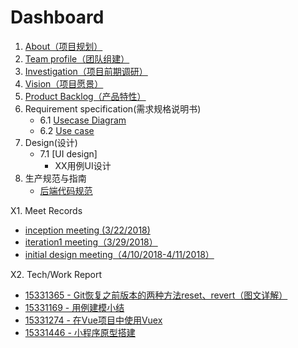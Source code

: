 # Dashboard

1. [About（项目规划）](https://github.com/Baoleme/Dashboard/blob/master/documents/about.md)
2. [Team profile（团队组建）](https://github.com/Baoleme/Dashboard/blob/master/documents/team_profile.md)
3. [Investigation（项目前期调研）](https://github.com/Baoleme/Dashboard/blob/master/documents/competitor_analyze.md)
4. [Vision（项目愿景）](https://github.com/Baoleme/Dashboard/blob/master/documents/Baoleme_Project_Proposal.md)
5. [Product Backlog（产品特性）](https://github.com/Baoleme/Dashboard/blob/master/documents/product_backlog.md)
6. Requirement specification(需求规格说明书)
	- 6.1 [Usecase Diagram](https://github.com/Baoleme/Dashboard/blob/master/img_usecases)
	- 6.2 [Use case](https://github.com/Baoleme/Dashboard/blob/master/doc_usecases)
7. Design(设计)
	- 7.1 [UI design]
		- XX用例UI设计
8. 生产规范与指南
	- [后端代码规范](https://github.com/Baoleme/Server/blob/master/Code%20Style.md)

X1. Meet Records
  - [inception meeting (3/22/2018)](https://github.com/Baoleme/Dashboard/blob/master/meet_records/KickOff_Meeting_Record.md)
  - [iteration1 meeting（3/29/2018）](https://github.com/Baoleme/Dashboard/blob/master/meet_records/meeting_record_of_iteration1.md)
  - [initial design meeting（4/10/2018-4/11/2018）](https://github.com/Baoleme/Dashboard/blob/master/meet_records/meeting_record_of_initial_design(4-10-2018-4-11-2018).md)

X2. Tech/Work Report
  - [15331365 - Git恢复之前版本的两种方法reset、revert（图文详解）](https://blog.csdn.net/yxlshk/article/details/79944535)
  - [15331169 - 用例建模小结](https://humanlee1011.github.io/2018/04/14/usecase/#)
  - [15331274 - 在Vue项目中使用Vuex](https://blog.csdn.net/shujh_sysu/article/details/79947418)
  - [15331446 - 小程序原型搭建](https://blog.csdn.net/crystal_zhuyupei/article/details/79948647)
